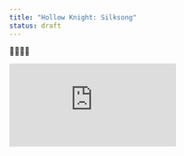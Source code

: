 ```yaml
---
title: "Hollow Knight: Silksong"
status: draft
---
```


:thinking::thinking::thinking::thinking:

<div class="video">
	<iframe src="https://www.youtube.com/embed/FA9H3snFrSQ" frameborder="0" allow="accelerometer; autoplay; clipboard-write; encrypted-media; gyroscope; picture-in-picture; web-share" referrerpolicy="strict-origin-when-cross-origin" allowfullscreen></iframe>
</div>